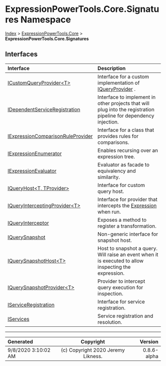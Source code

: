 ﻿# ExpressionPowerTools.Core.Signatures Namespace

[Index](../index.md) > [ExpressionPowerTools.Core](ExpressionPowerTools.Core.a.md) > **ExpressionPowerTools.Core.Signatures**

## Interfaces

| Interface | Description |
| :-- | :-- |
| [ICustomQueryProvider&lt;T>](ExpressionPowerTools.Core.Signatures.ICustomQueryProvider`1.i.md) | Interface for a custom implementation of [IQueryProvider](https://docs.microsoft.com/dotnet/api/system.linq.iqueryprovider) . |
| [IDependentServiceRegistration](ExpressionPowerTools.Core.Signatures.IDependentServiceRegistration.i.md) | Interface to implement in other projects that will plug into the registration            pipeline for dependency injection. |
| [IExpressionComparisonRuleProvider](ExpressionPowerTools.Core.Signatures.IExpressionComparisonRuleProvider.i.md) | Interface for a class that provides rules for comparisons. |
| [IExpressionEnumerator](ExpressionPowerTools.Core.Signatures.IExpressionEnumerator.i.md) | Enables recursing over an expression tree. |
| [IExpressionEvaluator](ExpressionPowerTools.Core.Signatures.IExpressionEvaluator.i.md) | Evaluator as facade to equivalency and similarity. |
| [IQueryHost&lt;T, TProvider>](ExpressionPowerTools.Core.Signatures.IQueryHost`2.i.md) | Interface for custom query host. |
| [IQueryInterceptingProvider&lt;T>](ExpressionPowerTools.Core.Signatures.IQueryInterceptingProvider`1.i.md) | Interface for provider that intercepts the [Expression](https://docs.microsoft.com/dotnet/api/system.linq.expressions.expression) when run. |
| [IQueryInterceptor](ExpressionPowerTools.Core.Signatures.IQueryInterceptor.i.md) | Exposes a method to register a transformation. |
| [IQuerySnapshot](ExpressionPowerTools.Core.Signatures.IQuerySnapshot.i.md) | Non-generic interface for snapshot host. |
| [IQuerySnapshotHost&lt;T>](ExpressionPowerTools.Core.Signatures.IQuerySnapshotHost`1.i.md) | Host to snapshot a query. Will raise an event when it is executed            to allow inspecting the expression. |
| [IQuerySnapshotProvider&lt;T>](ExpressionPowerTools.Core.Signatures.IQuerySnapshotProvider`1.i.md) | Provider to intercept query execution for inspection. |
| [IServiceRegistration](ExpressionPowerTools.Core.Signatures.IServiceRegistration.i.md) | Interface for service registration. |
| [IServices](ExpressionPowerTools.Core.Signatures.IServices.i.md) | Service registration and resolution. |


---

| Generated | Copyright | Version |
| :-- | :-: | --: |
| 9/8/2020 3:10:02 AM | (c) Copyright 2020 Jeremy Likness. | 0.8.6-alpha |
